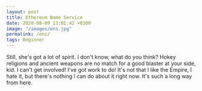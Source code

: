 ```yaml
---
layout: post
title: Ethereum Name Service
date: 2020-08-09 13:01:42 +0300
image: "/images/ens.jpg"
permalink: /ens/
tags: Beginner
---
```


Still, she's got a lot of spirit. I don't know, what do you think? Hokey religions and ancient weapons are no match for a good blaster at your side, kid. I can't get involved! I've got work to do! It's not that I like the Empire, I hate it, but there's nothing I can do about it right now. It's such a long way from here.
